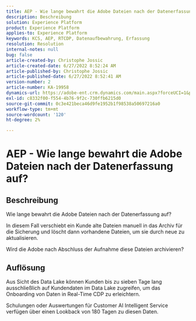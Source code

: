 ```yaml
---
title: AEP - Wie lange bewahrt die Adobe Dateien nach der Datenerfassung auf?
description: Beschreibung
solution: Experience Platform
product: Experience Platform
applies-to: Experience Platform
keywords: KCS, AEP, RTCDP, Datenaufbewahrung, Erfassung
resolution: Resolution
internal-notes: null
bug: false
article-created-by: Christophe Jossic
article-created-date: 6/27/2022 8:52:24 AM
article-published-by: Christophe Jossic
article-published-date: 6/27/2022 8:52:41 AM
version-number: 2
article-number: KA-19958
dynamics-url: https://adobe-ent.crm.dynamics.com/main.aspx?forceUCI=1&pagetype=entityrecord&etn=knowledgearticle&id=f1792875-f6f5-ec11-bb3d-000d3a5b0082
exl-id: c8332f00-f554-4b76-9f2c-730ffb6215d0
source-git-commit: 0c3e421beca46d9fe1952b1f98538a50697216a0
workflow-type: tm+mt
source-wordcount: '120'
ht-degree: 2%

---
```


# AEP - Wie lange bewahrt die Adobe Dateien nach der Datenerfassung auf?

## Beschreibung

Wie lange bewahrt die Adobe Dateien nach der Datenerfassung auf?

In diesem Fall verschiebt ein Kunde alte Dateien manuell in das Archiv für die Sicherung und löscht dann vorhandene Dateien, um sie durch neue zu aktualisieren.

Wird die Adobe nach Abschluss der Aufnahme diese Dateien archivieren?

## Auflösung

Aus Sicht des Data Lake können Kunden bis zu sieben Tage lang ausschließlich auf Kundendaten im Data Lake zugreifen, um das Onboarding von Daten in Real-Time CDP zu erleichtern.

Schulungen oder Auswertungen für Customer AI Intelligent Service verfügen über einen Lookback von 180 Tagen zu diesen Daten.

